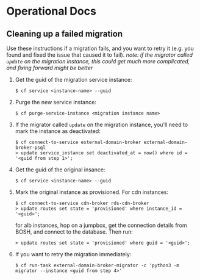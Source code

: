# Operational Docs

## Cleaning up a failed migration

Use these instructions if a migration fails, and you want to retry it
(e.g. you found and fixed the issue that caused it to fail).
*note: if the migrator called `update` on the migration instance, this could get much more complicated, and fixing forward might be better*

1. Get the guid of the migration service instance:
   ```
   $ cf service <instance-name> --guid
   ```
2. Purge the new service instance:
   ```
   $ cf purge-service-instance <migration instance name>
   ```
3. If the migrator called `update` on the migration instance, you'll need to 
   mark the instance as deactivated:
   ```
   $ cf connect-to-service external-domain-broker external-domain-broker-psql
   > update service_instance set deactivated_at = now() where id = '<guid from step 1>';
   ```
4. Get the guid of the original insance:
   ```
   $ cf service <instance-name> --guid
   ```
5. Mark the original instance as provisioned. For cdn instances:
   ```
   $ cf connect-to-service cdn-broker rds-cdn-broker
   > update routes set state = 'provisioned' where instance_id = '<guid>';
   ```
   for alb instances, hop on a jumpbox, get the connection details from BOSH,
   and connect to the database. Then run:
   ```
   > update routes set state = 'provisioned' where guid = '<guid>';
   ```
6. If you want to retry the migration immediately:
   ```
   $ cf run-task external-domain-broker-migrator -c 'python3 -m migrator --instance <guid from step 4>'
   ```

